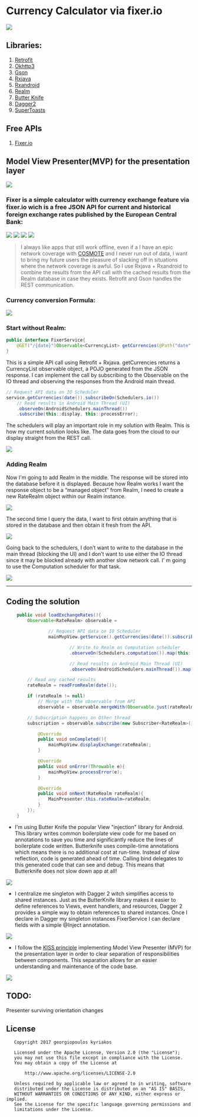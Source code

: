 # Currency Calculator via fixer.io

![](https://github.com/domgeorg/CurrencyCalculatorViaFixer.io/blob/master/currency%20exchange/money.png)

## Libraries:
1. [Retrofit](http://square.github.io/retrofit/)
2. [Okhttp3](https://github.com/square/okhttp/tree/master/okhttp/src/main/java/okhttp3)
3. [Gson](https://github.com/google/gson)
3. [Rxjava](https://github.com/ReactiveX/RxJava)
4. [Rxandroid](https://github.com/ReactiveX/RxAndroid)
5. [Realm](https://blog.realm.io/realm-for-android/)
6. [Butter Knife](http://jakewharton.github.io/butterknife/)
7. [Dagger2](https://google.github.io/dagger/)
8. [SuperToasts](https://github.com/JohnPersano/SuperToasts)

## Free APIs
1. [Fixer.io](http://fixer.io/)

## Model View Presenter(MVP) for the presentation layer
![](https://upload.wikimedia.org/wikipedia/commons/d/dc/Model_View_Presenter_GUI_Design_Pattern.png?1508088404474)

### Fixer is a simple calculator with currency exchange feature via fixer.io wich is a free JSON API for current and historical foreign exchange rates published by the European Central Bank:

![](https://github.com/domgeorg/CurrencyCalculatorViaFixer.io/blob/master/currency%20exchange/Screenshot_20171015-190738.png)             ![](https://github.com/domgeorg/CurrencyCalculatorViaFixer.io/blob/master/currency%20exchange/Screenshot_20171015-190746.png)
![](https://github.com/domgeorg/CurrencyCalculatorViaFixer.io/blob/master/currency%20exchange/Screenshot_20171015-190551.png)             ![](https://github.com/domgeorg/CurrencyCalculatorViaFixer.io/blob/master/currency%20exchange/Screenshot_20171015-190701.png)

> I always like apps that still work offline, even if a I have an epic network coverage with [COSMOTE](https://www.cosmote.gr/hub/) and I never run out of data, I want to bring my future users the pleasure of slacking off in situations where the network coverage is awful. So I use Rxjava + Rxandroid to combine the results from the API call with the cached results from the Realm database in case they exists. Retrofit and Gson handles the REST communication. 

### Currency conversion Formula:
![](https://github.com/domgeorg/CurrencyCalculatorViaFixer.io/blob/master/currency%20exchange/CodeCogsEqn%20(1).png)

### Start without Realm:
``` Java 
public interface FixerService{
    @GET("/{date}")Observable<CurrencyList> getCurrencies(@Path("date") String date);
}
```

This is a simple API call using Retrofit + Rxjava. getCurrencies returns a CurrencyList observable object, a POJO generated from the JSON response. I can implement the call by subscribing to the Observable<WeatherResponse> on the IO thread and observing the responses from the Android main thread.

``` Java 
// Request API data on IO Scheduler
service.getCurrencies(date()).subscribeOn(Schedulers.io())
    // Read results in Android Main Thread (UI)
    .observeOn(AndroidSchedulers.mainThread())
    .subscribe(this::display, this::processError);
```

The schedulers will play an important role in my solution with Realm.
This is how my current solution looks like. The data goes from the cloud to our display straight from the REST call.

![](https://github.com/domgeorg/CurrencyCalculatorViaFixer.io/blob/master/currency%20exchange/1.png)

### Adding Realm
Now I'm going to add Realm in the middle. The response will be stored into the database before it is displayed. Because how Realm works I want the response object to be a “managed object” from Realm, I need to create a new RateRealm object within our Realm instance.

![](https://github.com/domgeorg/CurrencyCalculatorViaFixer.io/blob/master/currency%20exchange/2.png)

The second time I query the data, I want to first obtain anything that is stored in the database and then obtain it fresh from the API.

![](https://github.com/domgeorg/CurrencyCalculatorViaFixer.io/blob/master/currency%20exchange/3.png)

Going back to the schedulers, I don’t want to write to the database in the main thread (blocking the UI) and I don’t want to use either the IO thread since it may be blocked already with another slow network call. I' m going to use the Computation scheduler for that task.

![](https://github.com/domgeorg/CurrencyCalculatorViaFixer.io/blob/master/currency%20exchange/4.png)

***

## Coding the solution

``` Java
    public void loadExchangeRates(){
        Observable<RateRealm> observable =

                // Request API data on IO Scheduler
                mainMvpView.getService().getCurrencies(date()).subscribeOn(Schedulers.io())

                        // Write to Realm on Computation scheduler
                        .observeOn(Schedulers.computation()).map(this::writeToRealm)

                        // Read results in Android Main Thread (UI)
                        .observeOn(AndroidSchedulers.mainThread()).map(this::readFromRealm);

        // Read any cached results
        rateRealm = readFromRealm(date());

        if (rateRealm != null)
            // Merge with the observable from API
            observable = observable.mergeWith(Observable.just(rateRealm));

        // Subscription happens on Other thread
        subscription = observable.subscribe(new Subscriber<RateRealm>(){

            @Override
            public void onCompleted(){
                mainMvpView.displayExchange(rateRealm);
            }

            @Override
            public void onError(Throwable e){
                mainMvpView.processError(e);
            }

            @Override
            public void onNext(RateRealm rateRealm){
                MainPresenter.this.rateRealm=rateRealm;
            }
        });
    }

```
- I'm using Butter Knife the popular View "injection" library for Android. This library writes common boilerplate view code for me based on annotations to save you time and significantly reduce the lines of boilerplate code written. Butterknife uses compile-time annotations which means there is no additional cost at run-time. Instead of slow reflection, code is generated ahead of time. Calling bind delegates to this generated code that can see and debug. This means that Butterknife does not slow down app at all!

![](http://jakewharton.github.io/butterknife/static/logo.png)

- I centralize me singleton with Dagger 2 witch simplifies access to shared instances. Just as the ButterKnife library makes it easier to define references to Views, event handlers, and resources, Dagger 2 provides a simple way to obtain references to shared instances. Once I declare in Dagger my singleton instances FixerService I can declare fields with a simple @Inject annotation.

![](https://github.com/domgeorg/CurrencyCalculatorViaFixer.io/blob/master/currency%20exchange/dagger2-dependency-injection.jpg)

- I follow the [KISS principle](https://www.wikiwand.com/en/KISS_principle) implementing Model View Presenter (MVP) for the presentation layer in order to clear separation of responsibilities between components. This separation allows for an easier understanding and maintenance of the code base.

![](https://github.com/domgeorg/CurrencyCalculatorViaFixer.io/blob/master/currency%20exchange/1-8u0VKOgNhpBJzJBXjkeHvw.jpeg)


## TODO:
Presenter surviving orientation changes

## License

```
   Copyright 2017 georgiopoulos kyriakos

   Licensed under the Apache License, Version 2.0 (the "License");
   you may not use this file except in compliance with the License.
   You may obtain a copy of the License at

       http://www.apache.org/licenses/LICENSE-2.0

   Unless required by applicable law or agreed to in writing, software
   distributed under the License is distributed on an "AS IS" BASIS,
   WITHOUT WARRANTIES OR CONDITIONS OF ANY KIND, either express or implied.
   See the License for the specific language governing permissions and
   limitations under the License.
   
``` 
